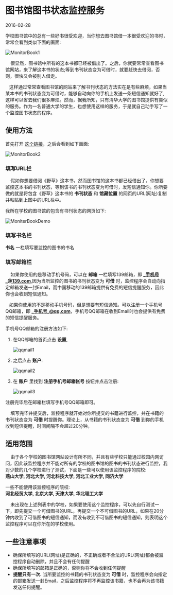 # 图书馆图书状态监控服务               
2016-02-28   <br />        
              
学校图书馆中的总有一些好书很受欢迎，当你想去图书馆借一本很受欢迎的书时，常常会看到类似下面的画面:           

![MonitorBook1](http://i13.tietuku.com/ed9c3344f4bdfa06.png)                
                      
              
&nbsp;&nbsp;&nbsp;&nbsp;很显然，图书馆中所有的这本书都已经被借出了。之后，你就要常常查看图书馆网站，来了解这本书的状态;等到书刊状态变为可借时，就要赶快去借阅，否则，很快又会被别人借走。                        
              
&nbsp;&nbsp;&nbsp;这样通过常常查看图书馆的网站来了解书刊状态的方法实在是有些麻烦，如果当某本书的书刊状态变为可借时，能够自动向你的手机上发送一条短信通知就好了,这样可以省去我们很多麻烦。然而，据我所知，只有清华大学的图书馆提供有类似的服务。作为一名普通大学的学生，也想使用这样的服务，于是就自己动手写了一个监控图书状态的程序。                   

## 使用方法            
首先打开 [这个链接](http://www.studyandshare.info/mon_Lib_bok_collect_info.html)，之后会看到如下画面:            
           
![MonitorBook2](http://i11.tietuku.com/61956cbfac9462a0.png)              


### 填写URL栏
&nbsp;&nbsp;&nbsp;&nbsp;假如你想要借阅《野草》这本书，然而图书馆的这本书都已经借出了，你想要监控这本书的书刊状态，等到该书的书刊状态变为可借时，发短信通知你。你所要做的就是将包含《野草》这本书的 **书刊状态** 和 **馆藏位置** 的网页的URL(网址)复制并粘贴到上图中的URL栏中。               
                  
我所在学校的图书馆的包含有书刊状态的网页如下:              
                
![MoniterBookDemo](http://i11.tietuku.com/aa60a530d547f68b.png)              


### 填写书名栏
**书名** 一栏填写要监控的图书的书名                  

### 填写邮箱栏             
&nbsp;&nbsp;&nbsp;&nbsp;如果你使用的是移动手机号码，可以在 **邮箱** 一栏填写139邮箱，即 **_手机号_@139.com**,因为当所监控的图书的书刊状态变为 **可借** 时，监控程序会自动向指定邮箱发送一封Email，而中国移动的139邮箱提供有免费的短信提醒服务，因此你也会收到短信通知。               
                  
&nbsp;&nbsp;&nbsp;如果你使用的不是移动手机号码，但是想要有短信通知。可以注册一个手机号QQ邮箱，即 **_手机号_@qq.com**，手机号QQ邮箱在收到Email时也会提供有免费的短信提醒服务。                 
               
手机号QQ邮箱的注册方法如下:               

1. 在QQ邮箱的首页点击 **设置**,               

	![qqmail1](http://i13.tietuku.com/548f5c98daf9f41b.png)             

            
2. 之后点击 **账户**:             
          
	![qqmail2](http://i11.tietuku.com/613533a895780eeb.png)                  


3. 在 **账户** 里找到 **注册手机号邮箱帐号** 按钮并点击注册:               
        
	![qqmail3](http://i11.tietuku.com/e575bc1ac379f880.png)                  

              
注册完毕后在邮箱栏填写手机号QQ邮箱即可。                    

&nbsp;&nbsp;&nbsp;&nbsp;填写完毕并提交后，监控程序就开始对你所提交的书籍进行监控，并在书籍的书刊状态变为 **可借** 时提醒你。理论上，从书籍的书刊状态变为 **可借** 到你的手机收到短信提醒，时间间隔不会超过20分钟。                

## 适用范围
&nbsp;&nbsp;&nbsp;&nbsp;由于各个学校的图书馆网站设计有所不同，并且有些学校只能通过校园内网访问，因此该监控程序并不能对所有的学校的图书馆的图书的书刊状态进行监控，我对少数的几个学校进行了测试，下面是一些可以使用该监控程序的院校:                
**燕山大学,  河北大学,  河北科技大学,  河北工业大学,  同济大学**                
             
一些不能使用该监控程序的院校:             
**河北经贸大学,  北京大学,  天津大学,  华北理工大学**                
               
&nbsp;&nbsp;&nbsp;&nbsp;未出现在上述列表中的学校，如果要使用这个监控程序，可以先自行测试一下，即先提交一个可借图书的URL，再提交一个不可借图书的URL，如果在20分钟内收到了可借图书的短信通知，而没有收到不可借图书的短信通知，则表明这个监控程序可以在你所在的学校使用。                  

## 一些注意事项               

- 确保所填写的URL(网址)是正确的，不正确或者不合法的URL(网址)都会被监控程序自动删除，并且不会有任何提醒           
- 确保所填写的邮箱是正确的，否则你将不会收到任何提醒                
- **提醒只有一次.** 当所要监控的书籍的书刊状态变为 **可借** 时，监控程序会向指定的邮箱发送一封Email，之后监控程序将不再监控该书籍，也不会再为该书籍发送任何提醒。                 

